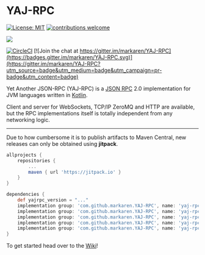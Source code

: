 # YAJ-RPC

[![License: MIT](https://img.shields.io/badge/License-MIT-yellow.svg)](https://opensource.org/licenses/MIT)
[![contributions welcome](https://img.shields.io/badge/contributions-welcome-brightgreen.svg?style=flat)](https://github.com/markaren/YAJ-RPC/issues)

[![](https://jitpack.io/v/markaren/YAJ-RPC.svg)](https://jitpack.io/#markaren/YAJ-RPC)


[![CircleCI](https://circleci.com/gh/markaren/YAJ-RPC/tree/master.svg?style=svg)](https://circleci.com/gh/markaren/YAJ-RPC/tree/master) [![Join the chat at https://gitter.im/markaren/YAJ-RPC](https://badges.gitter.im/markaren/YAJ-RPC.svg)](https://gitter.im/markaren/YAJ-RPC?utm_source=badge&utm_medium=badge&utm_campaign=pr-badge&utm_content=badge)

Yet Another JSON-RPC (YAJ-RPC) is a [JSON RPC](https://www.jsonrpc.org/specification) 2.0 implementation for JVM languages written in [Kotlin](https://kotlinlang.org/).


Client and server for WebSockets, TCP/IP ZeroMQ and HTTP are available, 
but the RPC implementations itself is totally independent from any networking logic.

---

Due to how cumbersome it is to publish artifacts to Maven Central, new releases can only be obtained using __jitpack__.


```gradle
allprojects {
    repositories {
        ...
        maven { url 'https://jitpack.io' }
    }
}

dependencies {
    def yajrpc_version = "..."
    implementation group: 'com.github.markaren.YAJ-RPC', name: 'yaj-rpc', version: yajrpc_version
    implementation group: 'com.github.markaren.YAJ-RPC', name: 'yaj-rpc-ws', version: yajrpc_version
    implementation group: 'com.github.markaren.YAJ-RPC', name: 'yaj-rpc-tcp', version: yajrpc_version
    implementation group: 'com.github.markaren.YAJ-RPC', name: 'yaj-rpc-zmq', version: yajrpc_version
    implementation group: 'com.github.markaren.YAJ-RPC', name: 'yaj-rpc-http', version: yajrpc_version
}
```

To get started head over to the [Wiki](https://github.com/markaren/YAJ-RPC/wiki)!